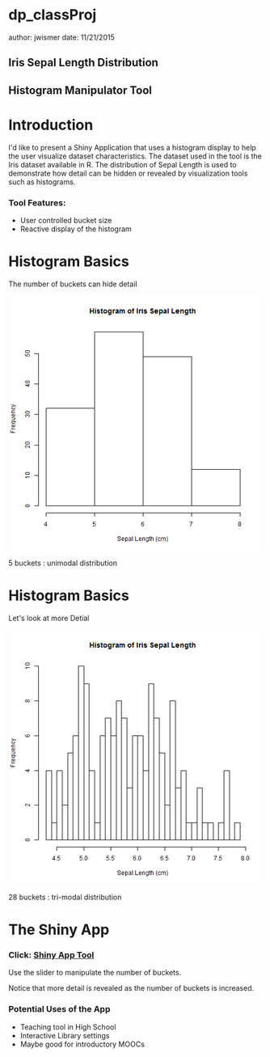 dp_classProj
========================================================
author: jwismer
date: 11/21/2015
## Iris Sepal Length Distribution
## Histogram Manipulator Tool

Introduction
========================================================

I'd like to present a Shiny Application that uses a histogram 
display to help the user visualize dataset characteristics.
The dataset used in the tool is the Iris dataset available in R.
The distribution of Sepal Length is used to demonstrate how 
detail can be hidden or revealed by visualization tools such as 
histograms.

### Tool Features:
- User controlled bucket size
- Reactive display of the histogram

Histogram Basics
========================================================

The number of buckets can hide detail

![plot of chunk unnamed-chunk-1](dp_classProj-figure/unnamed-chunk-1-1.png) 

5 buckets : unimodal distribution

Histogram Basics
========================================================

Let's look at more Detial

![plot of chunk unnamed-chunk-2](dp_classProj-figure/unnamed-chunk-2-1.png) 

28 buckets : tri-modal distribution

The Shiny App
========================================================

### Click: [Shiny App Tool](https://jwismer.shinyapps.io/DataProducts_ClassProj)

Use the slider to manipulate the number of buckets.

Notice that more detail is revealed as the number of buckets is increased.

### Potential Uses of the App
- Teaching tool in High School
- Interactive Library settings
- Maybe good for introductory MOOCs
